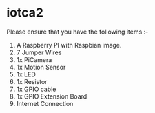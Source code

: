 # iotca2

Please ensure that you have the following items :-
1) A Raspberry PI with Raspbian image.
2) 7 Jumper Wires
3) 1x PiCamera
4) 1x Motion Sensor
5) 1x LED
6) 1x Resistor
7) 1x GPIO cable
8) 1x GPIO Extension Board
9) Internet Connection
